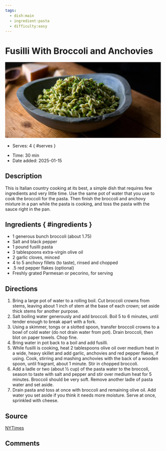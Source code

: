 ```yaml
---
tags:
  - dish:main
  - ingredient:pasta
  - difficulty:easy
---
```

<!-- Tags can have colon, but no space around it -->

# Fusilli With Broccoli and Anchovies

![Recipe picture](../images/broccoli_anchovy_fusilli.webp)

<!-- Serves has to be a single number, no dashes, but text is allowed after the
number (e.g., 24 cookies) -->
- Serves: 4
{ #serves }
<!-- Time is not parsed, so anything can be input here, and additional
values can be added (e.g., "active time", "cooking time", etc) -->
- Time: 30 min
- Date added: 2025-01-15

## Description
This is Italian country cooking at its best, a simple dish that requires few ingredients and very little time. Use the same pot of water that you use to cook the broccoli for the pasta. Then finish the broccoli and anchovy mixture in a pan while the pasta is cooking, and toss the pasta with the sauce right in the pan.

## Ingredients { #ingredients }

<!-- Decimals are allowed, fractions are not. For ranges, use only a single dash
and no spaces between the numbers. -->
- 1 generous bunch broccoli (about 1.75)
- Salt and black pepper
- 1 pound fusilli pasta
- 3 tablespoons extra-virgin olive oil
- 2 garlic cloves, minced
- 4 to 5 anchovy fillets (to taste), rinsed and chopped
- .5 red pepper flakes (optional)
- Freshly grated Parmesan or pecorino, for serving

## Directions

<!-- If you have a direction that refers to a number of some ingredient, wrap
the number in asterisks and add `{.ingredient-num}` afterwards. For example,
write `Add 2 Tbsp oil to pan` as `Add *2*{.ingredient-num} to pan`. This allows
us to properly change the number when changing the serves value. -->
1. Bring a large pot of water to a rolling boil. Cut broccoli crowns from stems, leaving about 1 inch of stem at the base of each crown; set aside thick stems for another purpose.
2. Salt boiling water generously and add broccoli. Boil 5 to 6 minutes, until tender enough to break apart with a fork.
3. Using a skimmer, tongs or a slotted spoon, transfer broccoli crowns to a bowl of cold water (do not drain water from pot). Drain broccoli, then blot on paper towels. Chop fine.
4. Bring water in pot back to a boil and add fusilli.
5. While fusilli is cooking, heat 2 tablespoons olive oil over medium heat in a wide, heavy skillet and add garlic, anchovies and red pepper flakes, if using. Cook, stirring and mashing anchovies with the back of a wooden spoon, until fragrant, about 1 minute. Stir in chopped broccoli.
6. Add a ladle or two (about ½ cup) of the pasta water to the broccoli, season to taste with salt and pepper and stir over medium heat for 5 minutes. Broccoli should be very soft. Remove another ladle of pasta water and set aside.
7. Drain pasta and toss at once with broccoli and remaining olive oil. Add water you set aside if you think it needs more moisture. Serve at once, sprinkled with cheese.

## Source

[NYTimes](https://cooking.nytimes.com/recipes/1017909-fusilli-with-broccoli-and-anchovies)

## Comments
